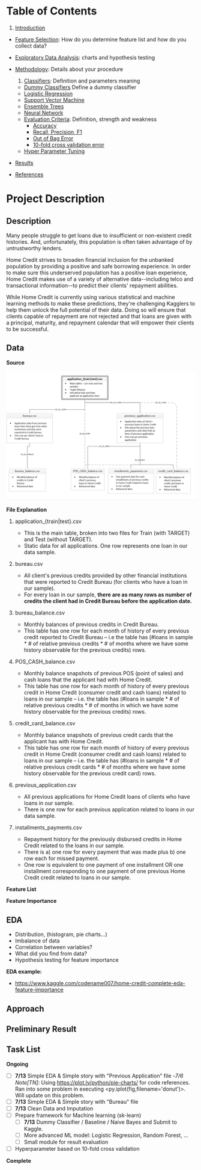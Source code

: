# Table of Contents
1. [Introduction](#Introduction)
- [Feature Selection](#example2): How do you determine feature list and how do you collect data?
- [Exploratory Data Analysis](#third-example): charts and hypothesis testing
- [Methodology](): Details about your procedure
  1. [Classifiers](): Definition and parameters meaning
    - [Dummy Classifiers]() Define a dummy classifier
    - [Logistic Regression]()
    - [Support Vector Machine]()
    - [Ensemble Trees]()
    - [Neural Network]()
  - [Evaluation Criteria](): Definition, strength and weakness
    - [Accuracy]()
    - [Recall, Precision, F1]()
    - [Out of Bag Error]()
    - [10-fold cross validation error]()
  - [Hyper Parameter Tuning]()

- [Results]()
- [References]()


# Project Description
## Description
Many people struggle to get loans due to insufficient or non-existent credit histories. And, unfortunately, this population is often taken advantage of by untrustworthy lenders.

Home Credit strives to broaden financial inclusion for the unbanked population by providing a positive and safe borrowing experience. In order to make sure this underserved population has a positive loan experience, Home Credit makes use of a variety of alternative data--including telco and transactional information--to predict their clients' repayment abilities.

While Home Credit is currently using various statistical and machine learning methods to make these predictions, they're challenging Kagglers to help them unlock the full potential of their data. Doing so will ensure that clients capable of repayment are not rejected and that loans are given with a principal, maturity, and repayment calendar that will empower their clients to be successful.

## Data
 __Source__

![](https://github.com/mrthlinh/Home-Credit-Default-Risk/blob/master/Database%20Diagram.png)

__File Explanation__

1. application_{train|test}.csv

   - This is the main table, broken into two files for Train (with TARGET) and Test (without TARGET).
   - Static data for all applications. One row represents one loan in our data sample.

2. bureau.csv

   - All client's previous credits provided by other financial institutions that were reported to Credit Bureau (for clients who have a loan in our sample).
   - For every loan in our sample, __there are as many rows as number of credits the client had in Credit Bureau before the application date.__

3. bureau_balance.csv

   - Monthly balances of previous credits in Credit Bureau.
   - This table has one row for each month of history of every previous credit reported to Credit Bureau – i.e the table has (#loans in sample * # of relative previous credits * # of months where we have some history observable for the previous credits) rows.

4. POS_CASH_balance.csv

   - Monthly balance snapshots of previous POS (point of sales) and cash loans that the applicant had with Home Credit.
   - This table has one row for each month of history of every previous credit in Home Credit (consumer credit and cash loans) related to loans in our sample – i.e. the table has (#loans in sample * # of relative previous credits * # of months in which we have some history observable for the previous credits) rows.

5. credit_card_balance.csv

   - Monthly balance snapshots of previous credit cards that the applicant has with Home Credit.
   - This table has one row for each month of history of every previous credit in Home Credit (consumer credit and cash loans) related to loans in our sample – i.e. the table has (#loans in sample * # of relative previous credit cards * # of months where we have some history observable for the previous credit card) rows.

6. previous_application.csv

   - All previous applications for Home Credit loans of clients who have loans in our sample.
   - There is one row for each previous application related to loans in our data sample.

7. installments_payments.csv

   - Repayment history for the previously disbursed credits in Home Credit related to the loans in our sample.
   - There is a) one row for every payment that was made plus b) one row each for missed payment.
   - One row is equivalent to one payment of one installment OR one installment corresponding to one payment of one previous Home Credit credit related to loans in our sample.

__Feature List__

__Feature Importance__

## EDA
 - Distribution, (histogram, pie charts...)
 - Imbalance of data
 - Correlation between variables?
 - What did you find from data?
 - Hypothesis testing for feature importance

__EDA example:__

 - https://www.kaggle.com/codename007/home-credit-complete-eda-feature-importance

## Approach

## Preliminary Result


## Task List

__Ongoing__
- [ ] __7/13__ Simple EDA & Simple story with "Previous Application" file
  -*7/6 Note[TN]*: Using https://plot.ly/python/pie-charts/ for code references. Ran into some problem in executing <py.iplot(fig,filename='donut')>. Will update on this problem.
- [ ] __7/13__ Simple EDA & Simple story with "Bureau" file
- [ ] __7/13__ Clean Data and Imputation
- [ ] Prepare framework for Machine learning (sk-learn)
  - [ ] __7/13__ Dummy Classifier / Baseline / Naive Bayes and Submit to Kaggle.
  - [ ] More advanced ML model: Logistic Regression, Random Forest, ...
  - [ ] Small module for result evaluation
- [ ] Hyperparameter based on 10-fold cross validation

__Complete__
